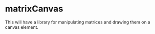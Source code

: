 # matrixCanvas

This will have a library for manipulating matrices and drawing them on a canvas element.